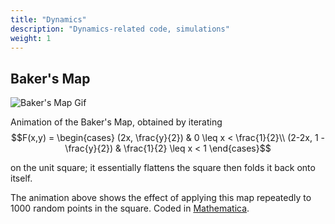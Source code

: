 ```yaml
---
title: "Dynamics"
description: "Dynamics-related code, simulations"
weight: 1
---
```


## Baker's Map
<div class="image-wrapper">
<img src="/images/bakersmap.gif" alt="Baker's Map Gif"/>
</div>

Animation of the Baker's Map, obtained by iterating 
$$F(x,y) = \begin{cases}
(2x, \frac{y}{2}) & 0 \leq x < \frac{1}{2}\\
(2-2x, 1 - \frac{y}{2}) & \frac{1}{2} \leq x < 1
\end{cases}$$

on the unit square; it essentially flattens the square then folds it back onto itself. 

The animation above shows the effect of applying this map repeatedly to 1000 random points in the square. Coded in <a href="https://gist.github.com/louismeunier/74ab6e2062666e158fad80e43d3fcd14">Mathematica</a>.
